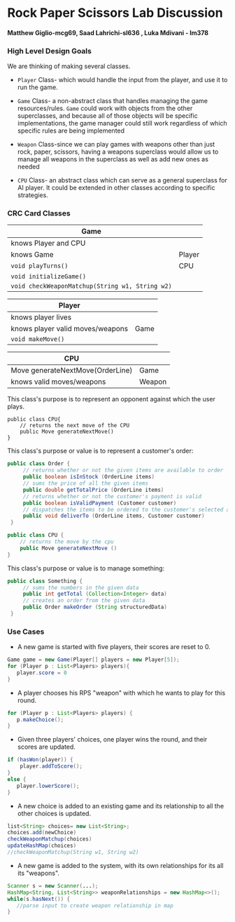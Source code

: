 # Rock Paper Scissors Lab Discussion
#### Matthew Giglio-mcg69, Saad Lahrichi-sl636 , Luka Mdivani - lm378


### High Level Design Goals

We are thinking of making several classes.

* `Player` Class- which would handle the input from the player, and use it to run the game.

* `Game` Class- a non-abstract class that handles managing the game resources/rules. `Game` could work with objects from the other superclasses, and because all of those objects will be specific implementations, the game manager could still work regardless of which specific rules are being implemented

* `Weapon` Class-since we can play games with weapons other than just rock, paper, scissors, having a weapons superclass would allow us to manage all weapons in the superclass as well as add new ones as needed

* `CPU` Class- an abstract class which can serve as a general superclass for AI player. It could be extended in other classes according to specific strategies.

### CRC Card Classes


|Game| |
|---|---|
|knows Player and CPU                 ||
|knows Game     |Player|
|`void playTurns()`   |CPU |
|`void initializeGame()` | |
| `void checkWeaponMatchup(String w1, String w2)`| |

|Player| |
|---|---|
|knows player lives       ||
|knows player valid moves/weapons     |Game|
|`void makeMove()`    | |


|CPU| |
|---|---|
|Move generateNextMove(OrderLine)         |Game|
|knows valid moves/weapons     |Weapon|

This class's purpose is to represent an opponent against which the user plays.

```java=
public class CPU{
    // returns the next move of the CPU
    public Move generateNextMove()
}
```
This class's purpose or value is to represent a customer's order:
```java
public class Order {
     // returns whether or not the given items are available to order
     public boolean isInStock (OrderLine items)
     // sums the price of all the given items
     public double getTotalPrice (OrderLine items)
     // returns whether or not the customer's payment is valid
     public boolean isValidPayment (Customer customer)
     // dispatches the items to be ordered to the customer's selected address
     public void deliverTo (OrderLine items, Customer customer)
 }
 ```
 ```java
public class CPU {
     // returns the move by the cpu
     public Move generateNextMove ()  
 }
 ```

This class's purpose or value is to manage something:
```java
public class Something {
     // sums the numbers in the given data
     public int getTotal (Collection<Integer> data)
	 // creates an order from the given data
     public Order makeOrder (String structuredData)
 }
```


### Use Cases

* A new game is started with five players, their scores are reset to 0.
 ```java
Game game = new Game(Player[] players = new Player[5]);
for (Player p : List<Players> players){
    player.score = 0
}
 ```

* A player chooses his RPS "weapon" with which he wants to play for this round.
 ```java
for (Player p : List<Players> players) {
    p.makeChoice();
}
 ```

* Given three players' choices, one player wins the round, and their scores are updated.
 ```java
 if (hasWon(player)) {
     player.addToScore();
 }
else {
    player.lowerScore();
}
 ```

* A new choice is added to an existing game and its relationship to all the other choices is updated.
 ```java
list<String> choices= new List<String>;
choices.add(newChoice)
checkWeaponMatchup(choices)
updateHashMap(choices)
//checkWeaponMatchup(String w1, String w2)

 ```

* A new game is added to the system, with its own relationships for its all its "weapons".
 ```java
 Scanner s = new Scanner(...);
 HashMap<String, List<String>> weaponRelationships = new HashMap<>();
while(s.hasNext()) {
    //parse input to create weapon relationship in map
}
 ```

